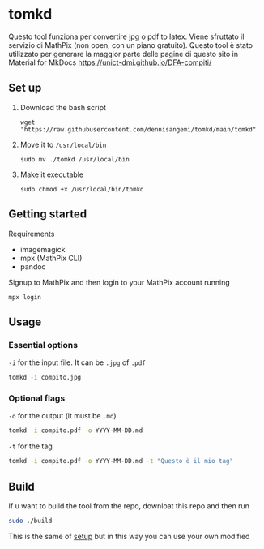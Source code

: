 # tomkd

Questo tool funziona per convertire jpg o pdf to latex. Viene sfruttato il servizio di MathPix (non open, con un piano gratuito). Questo tool è stato utilizzato per generare la maggior parte delle pagine di questo sito in Material for MkDocs https://unict-dmi.github.io/DFA-compiti/

## Set up

1. Download the bash script
    ```shell
    wget "https://raw.githubusercontent.com/dennisangemi/tomkd/main/tomkd"
    ```
1. Move it to `/usr/local/bin`
    ```shell
    sudo mv ./tomkd /usr/local/bin
    ```
1. Make it executable
    ```shell
    sudo chmod +x /usr/local/bin/tomkd
    ```


## Getting started

Requirements
- imagemagick
- mpx (MathPix CLI)
- pandoc

Signup to MathPix and then login to your MathPix account running
```shell
mpx login
```


## Usage

### Essential options

`-i` for the input file. It can be `.jpg` of `.pdf`

```bash
tomkd -i compito.jpg
```

### Optional flags

`-o` for the output (it must be `.md`)

```bash
tomkd -i compito.pdf -o YYYY-MM-DD.md
```

`-t` for the tag

```bash
tomkd -i compito.pdf -o YYYY-MM-DD.md -t "Questo è il mio tag"
```

## Build

If u want to build the tool from the repo, downloat this repo and then run

```bash
sudo ./build
```

This is the same of [setup](#set-up) but in this way you can use your own modified 